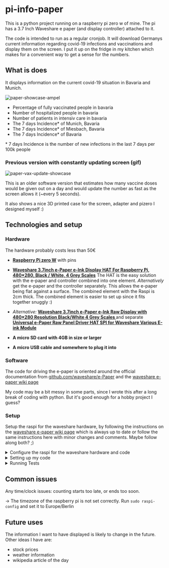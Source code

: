 # pi-info-paper

This is a python project running on a raspberry pi zero w of mine. The pi has a 3.7 Inch Waveshare e paper (and display controller) attached to it.

The code is intended to run as a regular cronjob.
It will download Germanys current information regarding covid-19 infections and vaccinations and display them on the screen. 
I put it up on the fridge in my kitchen which makes for a convenient way to get a sense for the numbers.

## What is does
It displays information on the current covid-19 situation in Bavaria and Munich.

![paper-showcase-ampel](https://user-images.githubusercontent.com/33176142/142193751-604a572e-98f0-4e7e-89c7-a93ce78e3332.jpg)


- Percentage of fully vaccinated people in bavaria
- Number of hospitalized people in bavaria
- Number of patients in intensiv care in bavaria
- The 7 days Incidence* of Munich, Bavaria 
- The 7 days Incidence* of Miesbach, Bavaria 
- The 7 days Incidence* of Bavaria 

&ast; 7 days Incidence is the number of new infections in the last 7 days per 100k people

### Previous version with constantly updating screen (gif)

![paper-vax-update-showcase](https://user-images.githubusercontent.com/33176142/142194954-c7d4dd77-aa9f-4d4d-9a38-d57d85000496.gif)

This is an older software version that estimates how many vaccine doses would be given out on a day and would update the number as fast as the screen allows it (~every 5 seconds).

It also shows a nice 3D printed case for the screen, adapter and pizero I designed myself :)

## Technologies and setup


### Hardware 

The hardware probably costs less than 50€ 

- **[Raspberry Pi zero W](https://www.raspberrypi.org/products/raspberry-pi-zero-w/)** with pins

- **[Waveshare 3.7inch e-Paper e-Ink Display HAT For Raspberry Pi, 480*280, Black / White, 4 Grey Scales](https://www.aliexpress.com/item/1005001408167714.html?spm=a2g0s.9042311.0.0.1e2b4c4dAKdgvw)** The HAT is the easy solution with the e-paper and controller combined into one element.
*Alternatively* get the e-paper and the controller separately. This allows the e-paper being flat against a surface. The combined element with the Raspi is 2cm thick. The combined element is easier to set up since it fits together snuggly :)

- *Alternative:* **[Waveshare 3.7inch e-Paper e-Ink Raw Display with 480×280 Resolution Black/White 4 Grey Scales ](https://www.aliexpress.com/item/1005001587973205.html?spm=a2g0s.9042311.0.0.1e2b4c4dAKdgvw)**
 and separate **[Universal e-Paper Raw Panel Driver HAT SPI for Waveshare Various E-ink Module](https://www.aliexpress.com/item/32834283583.html?spm=a2g0s.9042311.0.0.1e2b4c4dAKdgvw)**

- **A micro SD card with 4GB in size or larger**

- **A micro USB cable and somewhere to plug it into**

### Software

The code for driving the e-paper is oriented around the official documentation from
[github.com/waveshare/e-Paper](https://github.com/waveshare/e-Paper) and the [waveshare e-paper wiki page](https://www.waveshare.com/wiki/3.7inch_e-Paper_HAT)



My code may be a bit messy in some parts, since I wrote this after a long break of coding with python. But it's good enough for a hobby project I guess?


### Setup

Setup the raspi for the waveshare hardware, by following the instructions on the [waveshare e-paper wiki page](https://www.waveshare.com/wiki/3.7inch_e-Paper_HAT) which is always up to date or follow the same instructions here with minor changes and comments. Maybe follow along both? ;)

<details><summary>Configure the raspi for the waveshare hardware and code</summary>
<p>

 Use a clean ubuntu installation and setup headless wifi for easy access over ssh.

 Upgrading sounds like a good first thing to do!

```sh
sudo apt update && sudo apt upgrade
```

```sh
sudo raspi-config
```

```
-> 3 Interface Options
-> P4 SPI
-> Yes
-> Ok	
-> Finish
```
Also set the **timezone** of the raspberry py to Germanys timezone. While in ```sudo raspi-config``` set it to Europe/Berlin

```sh
wget http://www.airspayce.com/mikem/bcm2835/bcm2835-1.60.tar.gz
tar zxvf bcm2835-1.60.tar.gz 
cd bcm2835-1.60/
sudo ./configure
sudo make
sudo make check
sudo make install
```

```sh
cd ~
wget https://project-downloads.drogon.net/wiringpi-latest.deb
sudo dpkg -i wiringpi-latest.deb
gpio -v
```
if gpio shows a version number it's installed correctly :)

```sh
sudo apt update
sudo apt install -y python3-pip python3-pil python3-numpy
sudo pip3 install RPi.GPIO spidev
```

How about some apt maintenance now?

```sh
sudo apt clean && sudo apt autoclean && sudo apt autoremove
```


Now let's install git to clone this repo, as described in the next section.
```sh
sudo apt install -y git
```

Alternatively you can try the waveshare example code if you want. It has some nice demo code. Instructions and code are on their [github page](https://github.com/waveshare/e-Paper) .

</p>
</details>

<details><summary>Setting up my code</summary>
<p>

The following command clones this repo and installs dependencies. I recommend installing pandas like shown below with *apt*. Other ways (pip or conda) will probably lead to issues.

```sh
cd ~
git clone https://github.com/lor-enz/pi-info-epaper
pip3 install pytz
sudo apt install -y python3-pandas
```

Now install it as a package
```
cd pi-info-epaper
sudo python setup.py install
```

figure out where your python3 is install with ```which python3```. 
Adapt the script.sh in the root folder of this repo if necessary. 


Create a logfile by runnning ```touch ~/info-screen.log```
Run run_covid.sh it to see if it's working. 
 
then configure a cronjob by by running ```crontab -e```
and add the following line:

```10 */1 * * * ~/pi-info-epaper/run_covid.sh >> ~/info-screen.log 2>&1```

which runs the script at minute 10 past every hour.
 
That's it you're done!

</p>
</details>

<details><summary>Running Tests</summary>
<p>

In repo folder run all tests from a TestClass like this:

```python3 code/test_storage.py TestStorage```

In repo folder run a single specific test like this:

```python3 code/test_paper.py TestPaper.test_paper_demo```

</p>
</details>


## Common issues

Any time/clock issues: counting starts too late, or ends too soon.

-> The timezone of the raspberry pi is not set correctly. Run  ```sudo raspi-config``` and set it to Europe/Berlin

## Future uses

The information I want to have displayed is likely to change in the future. Other ideas I have are:

- stock prices
- weather information
- wikipedia article of the day


